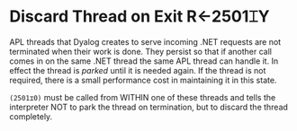 
<!-- Hidden search keywords -->
<div style="display: none;">
  2501⌶
</div>

<h1 class="heading"><span class="name">Discard Thread on Exit</span> <span class="command">R←2501⌶Y</span></h1>

APL threads that Dyalog creates to serve incoming .NET requests are not terminated when their work is done. They persist so that if another call comes in on the same .NET thread the same APL thread can handle it. In effect the thread is *parked* until it is needed again. If the thread is not required, there is a small performance cost in maintaining it in this state.

`(2501⌶0)` must be called from WITHIN one of these threads and tells the interpreter NOT to park the thread on termination, but to discard the thread completely.



